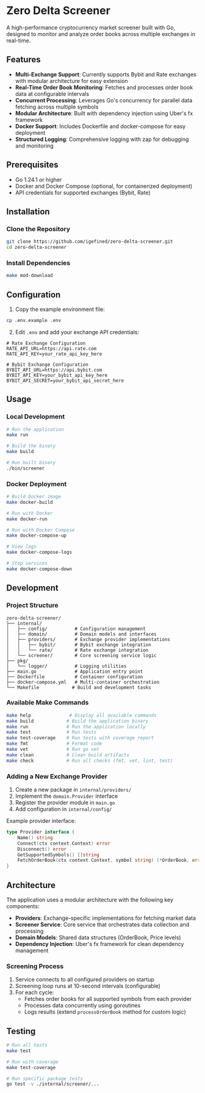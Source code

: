 # Zero Delta Screener

A high-performance cryptocurrency market screener built with Go, designed to monitor and analyze order books across multiple exchanges in real-time.

## Features

- **Multi-Exchange Support**: Currently supports Bybit and Rate exchanges with modular architecture for easy extension
- **Real-Time Order Book Monitoring**: Fetches and processes order book data at configurable intervals
- **Concurrent Processing**: Leverages Go's concurrency for parallel data fetching across multiple symbols
- **Modular Architecture**: Built with dependency injection using Uber's fx framework
- **Docker Support**: Includes Dockerfile and docker-compose for easy deployment
- **Structured Logging**: Comprehensive logging with zap for debugging and monitoring

## Prerequisites

- Go 1.24.1 or higher
- Docker and Docker Compose (optional, for containerized deployment)
- API credentials for supported exchanges (Bybit, Rate)

## Installation

### Clone the Repository

```bash
git clone https://github.com/igefined/zero-delta-screener.git
cd zero-delta-screener
```

### Install Dependencies

```bash
make mod-download
```

## Configuration

1. Copy the example environment file:
```bash
cp .env.example .env
```

2. Edit `.env` and add your exchange API credentials:
```env
# Rate Exchange Configuration
RATE_API_URL=https://api.rate.com
RATE_API_KEY=your_rate_api_key_here

# Bybit Exchange Configuration
BYBIT_API_URL=https://api.bybit.com
BYBIT_API_KEY=your_bybit_api_key_here
BYBIT_API_SECRET=your_bybit_api_secret_here
```

## Usage

### Local Development

```bash
# Run the application
make run

# Build the binary
make build

# Run built binary
./bin/screener
```

### Docker Deployment

```bash
# Build Docker image
make docker-build

# Run with Docker
make docker-run

# Run with Docker Compose
make docker-compose-up

# View logs
make docker-compose-logs

# Stop services
make docker-compose-down
```

## Development

### Project Structure

```
zero-delta-screener/
├── internal/
│   ├── config/          # Configuration management
│   ├── domain/          # Domain models and interfaces
│   ├── providers/       # Exchange provider implementations
│   │   ├── bybit/       # Bybit exchange integration
│   │   └── rate/        # Rate exchange integration
│   └── screener/        # Core screening service logic
├── pkg/
│   └── logger/          # Logging utilities
├── main.go              # Application entry point
├── Dockerfile           # Container configuration
├── docker-compose.yml   # Multi-container orchestration
└── Makefile            # Build and development tasks
```

### Available Make Commands

```bash
make help              # Display all available commands
make build            # Build the application binary
make run              # Run the application locally
make test             # Run tests
make test-coverage    # Run tests with coverage report
make fmt              # Format code
make vet              # Run go vet
make clean            # Clean build artifacts
make check            # Run all checks (fmt, vet, lint, test)
```

### Adding a New Exchange Provider

1. Create a new package in `internal/providers/`
2. Implement the `domain.Provider` interface
3. Register the provider module in `main.go`
4. Add configuration in `internal/config/`

Example provider interface:
```go
type Provider interface {
    Name() string
    Connect(ctx context.Context) error
    Disconnect() error
    GetSupportedSymbols() []string
    FetchOrderBook(ctx context.Context, symbol string) (*OrderBook, error)
}
```

## Architecture

The application uses a modular architecture with the following key components:

- **Providers**: Exchange-specific implementations for fetching market data
- **Screener Service**: Core service that orchestrates data collection and processing
- **Domain Models**: Shared data structures (OrderBook, Price levels)
- **Dependency Injection**: Uber's fx framework for clean dependency management

### Screening Process

1. Service connects to all configured providers on startup
2. Screening loop runs at 10-second intervals (configurable)
3. For each cycle:
   - Fetches order books for all supported symbols from each provider
   - Processes data concurrently using goroutines
   - Logs results (extend `processOrderBook` method for custom logic)

## Testing

```bash
# Run all tests
make test

# Run with coverage
make test-coverage

# Run specific package tests
go test -v ./internal/screener/...
```